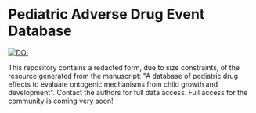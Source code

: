 # Pediatric Adverse Drug Event Database

[![DOI](https://zenodo.org/badge/383195135.svg)](https://zenodo.org/badge/latestdoi/383195135)

This repository contains a redacted form, due to size constraints, of the resource generated from the manuscript: "A database of pediatric drug effects to evaluate ontogenic mechanisms from child growth and development". Contact the authors for full data access. Full access for the community is coming very soon!
